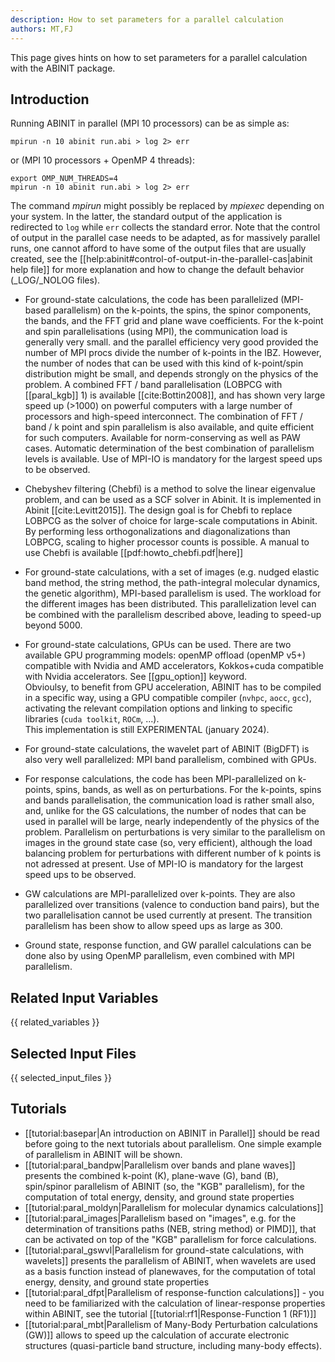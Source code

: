 ```yaml
---
description: How to set parameters for a parallel calculation
authors: MT,FJ
---
```

<!--- This is the source file for this topics. Can be edited. -->

This page gives hints on how to set parameters for a parallel calculation with the ABINIT package.

## Introduction

Running ABINIT in parallel (MPI 10 processors) can be as simple as:

```
mpirun -n 10 abinit run.abi > log 2> err
```

or (MPI 10 processors + OpenMP 4 threads):

```
export OMP_NUM_THREADS=4
mpirun -n 10 abinit run.abi > log 2> err   
```

The command *mpirun* might possibly be replaced by *mpiexec* depending on your system.
In the latter, the standard output of the application is redirected to `log` while `err` collects the standard error.
Note that the control of output in the parallel case needs to be adapted, as for massively parallel runs, 
one cannot afford to have some of the output files that are usually created, see 
the [[help:abinit#control-of-output-in-the-parallel-cas|abinit help file]] for more explanation and how to change the default behavior (_LOG/_NOLOG files).

* For ground-state calculations, the code has been parallelized (MPI-based parallelism) 
  on the k-points, the spins, the spinor components, the bands, and the FFT grid and plane wave coefficients. 
  For the k-point and spin parallelisations (using MPI), the communication load is generally very small. 
  and the parallel efficiency very good provided the number of MPI procs divide the number of k-points in the IBZ.
  However, the number of nodes that can be used with this kind of k-point/spin distribution might be small, 
  and depends strongly on the physics of the problem. 
  A combined FFT / band parallelisation (LOBPCG with [[paral_kgb]] 1) is available [[cite:Bottin2008]], and has shown 
  very large speed up (>1000) on powerful computers with a large number of processors and high-speed interconnect. 
  The combination of FFT / band / k point and spin parallelism is also available, and quite efficient for such computers. 
  Available for norm-conserving as well as PAW cases. Automatic determination of the best combination 
  of parallelism levels is available. Use of MPI-IO is mandatory for the largest speed ups to be observed. 

* Chebyshev filtering (Chebfi) is a method to solve the linear eigenvalue problem, and can be used as a SCF solver in Abinit. 
  It is implemented in Abinit [[cite:Levitt2015]]. The design goal is for Chebfi to replace LOBPCG as 
  the solver of choice for large-scale computations in Abinit. 
  By performing less orthogonalizations and diagonalizations than LOBPCG, scaling to higher processor counts is possible. 
  A manual to use Chebfi is available [[pdf:howto_chebfi.pdf|here]] 

* For ground-state calculations, with a set of images (e.g. nudged elastic band method, the string method, 
  the path-integral molecular dynamics, the genetic algorithm), MPI-based parallelism is used. 
  The workload for the different images has been distributed. This parallelization level can be combined 
  with the parallelism described above, leading to speed-up beyond 5000. 

* For ground-state calculations, GPUs can be used. There are two available GPU programming models:
  openMP offload (openMP v5+) compatible with Nvidia and AMD accelerators, Kokkos+cuda
  compatible with Nvidia accelerators. See [[gpu_option]] keyword.  
  Obvioulsy, to benefit from GPU acceleration, ABINIT has to be compiled in a specific way,
  using a GPU compatible compiler (`nvhpc`, `aocc`, `gcc`), activating the relevant compilation
  options and linking to specific libraries (`cuda toolkit`, `ROCm`, ...).  
  This implementation is still EXPERIMENTAL (january 2024).

* For ground-state calculations, the wavelet part of ABINIT (BigDFT) is also very 
  well parallelized: MPI band parallelism, combined with GPUs. 

* For response calculations, the code has been MPI-parallelized on k-points, spins, bands, 
  as well as on perturbations. For the k-points, spins and bands parallelisation, 
  the communication load is rather small also, and, unlike for the GS calculations, the number of nodes 
  that can be used in parallel will be large, nearly independently of the physics of the problem. 
  Parallelism on perturbations is very similar to the parallelism on images in the ground 
  state case (so, very efficient), although the load balancing problem for perturbations with different number 
  of k points is not adressed at present. Use of MPI-IO is mandatory for the largest speed ups to be observed. 
  
* GW calculations are MPI-parallelized over k-points. 
  They are also parallelized over transitions (valence to conduction band pairs), but the two parallelisation 
  cannot be used currently at present. The transition parallelism has been show to allow speed ups as large as 300. 
  
* Ground state, response function, and GW parallel calculations can be done also by using OpenMP parallelism, 
  even combined with MPI parallelism. 


## Related Input Variables

{{ related_variables }}

## Selected Input Files

{{ selected_input_files }}

## Tutorials

* [[tutorial:basepar|An introduction on ABINIT in Parallel]] should be read before going to the next tutorials about parallelism. One simple example of parallelism in ABINIT will be shown.
* [[tutorial:paral_bandpw|Parallelism over bands and plane waves]] presents the combined k-point (K), plane-wave (G), band (B), spin/spinor parallelism of ABINIT (so, the "KGB" parallelism), for the computation of total energy, density, and ground state properties 
* [[tutorial:paral_moldyn|Parallelism for molecular dynamics calculations]]
* [[tutorial:paral_images|Parallelism based on "images", e.g. for the determination of transitions paths (NEB, string method) or PIMD]], that can be activated on top of the "KGB" parallelism for force calculations.
* [[tutorial:paral_gswvl|Parallelism for ground-state calculations, with wavelets]] presents the parallelism of ABINIT, when wavelets are used as a basis function instead of planewaves, for the computation of total energy, density, and ground state properties
* [[tutorial:paral_dfpt|Parallelism of response-function calculations]] - you need to be familiarized with the calculation of linear-response properties within ABINIT, see the tutorial [[tutorial:rf1|Response-Function 1 (RF1)]]
* [[tutorial:paral_mbt|Parallelism of Many-Body Perturbation calculations (GW)]] allows to speed up the calculation of accurate electronic structures (quasi-particle band structure, including many-body effects).

